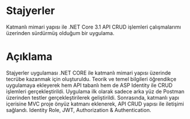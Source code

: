 # Stajyerler
Katmanlı mimari yapısı ile .NET Core 3.1 API CRUD işlemleri çalışmalarımı üzerinden sürdürmüş olduğum bir uygulama.
# Açıklama
Stajyerler uygulaması .NET CORE ile katmanlı mimari yapısı üzerinde tecrübe kazanmak için oluşturuldu.
Teorik ve temel bilgileri öğrendikçe uygulamaya ekleyerek hem API tabanlı hem de ASP Identity ile CRUD işlemleri gerçekleştirildi.
Uygulama ilk olarak sadece arka yüz de Postman üzerinden testler gerçekleştirilerek geliştirildi. 
Sonrasında, katmanlı yapı içerisine MVC proje önyüz katmanı eklenerek, API CRUD yapısı ile iletişimi sağlandı.
Identity Role, JWT, Authorization & Authentication.
